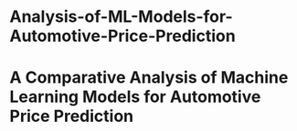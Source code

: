 # Analysis-of-ML-Models-for-Automotive-Price-Prediction
A Comparative Analysis of Machine Learning Models for Automotive Price Prediction
====
